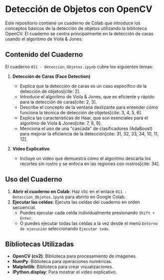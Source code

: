 # Detección de Objetos con OpenCV

Este repositorio contiene un cuaderno de Colab que introduce los conceptos básicos de la detección de objetos utilizando la biblioteca OpenCV. El cuaderno se centra principalmente en la detección de caras usando el algoritmo de Viola & Jones.

## Contenido del Cuaderno

El cuaderno `011 - Deteccion_Objetos.ipynb` cubre los siguientes temas:

1.  **Detección de Caras (Face Detection)**

    * Explica que la detección de caras es un caso específico de la detección de objetos[cite: 2].
    * Introduce el algoritmo de Viola & Jones, que es eficiente y rápido para la detección de caras[cite: 2, 3].
    * Describe el concepto de la ventana deslizante para entender cómo funciona la técnica de detección de objetos[cite: 3, 4, 5, 6].
    * Explica las características de Haar, que son esenciales para el algoritmo de Viola & Jones[cite: 7, 8, 9].
    * Menciona el uso de una "cascada" de clasificadores (AdaBoost) para mejorar la eficiencia de la detección[cite: 31, 32, 33, 34, 10, 11, 12].

2.  **Video Explicativo**

    * Incluye un video que demuestra cómo el algoritmo descarta los recortes sin rostro y se enfoca en las regiones con rostros[cite: 34].

## Uso del Cuaderno

1.  **Abrir el cuaderno en Colab**: Haz clic en el enlace `011 - Deteccion_Objetos.ipynb` para abrirlo en Google Colab.
2.  **Ejecutar las celdas**: Ejecuta las celdas del cuaderno en orden secuencial.
    * Puedes ejecutar cada celda individualmente presionando `Shift + Enter`.
    * O puedes ejecutar todas las celdas a la vez desde el menú `Entorno de ejecución` seleccionando `Ejecutar todo`.

## Bibliotecas Utilizadas

* **OpenCV (cv2)**: Biblioteca para procesamiento de imágenes.
* **NumPy**: Biblioteca para operaciones numéricas.
* **Matplotlib**: Biblioteca para crear visualizaciones.
* **IPython.display**: Para mostrar el video explicativo.